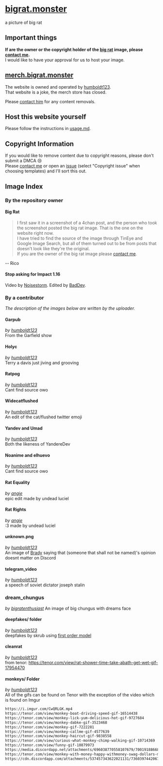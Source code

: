 # [bigrat.monster]

a picture of big rat

## Important things

**If are the owner or the copyright holder of the [big rat] image, please [contact me][email-copyright].**  
I would like to have your approval for us to host your image.

## [merch.bigrat.monster]

The website is owned and operated by [humboldt123].  
That website is a joke, the merch store has closed.

Please [contact him][email-skrub] for any content removals.

## Host this website yourself

Please follow the instructions in [usage.md].

## Copyright Information

If you would like to remove content due to copyright reasons, please don't submit a DMCA 😢  
Please [contact me][email-copyright] or open an [issue] (select "Copyright issue" when choosing templates) and I'll sort this out.

## Image Index

### By the repository owner

#### Big Rat

> I first saw it in a screenshot of a 4chan post, and the person who took the screenshot posted the big rat image. That is the one on the website right now.  
I have tried to find the source of the image through TinEye and Google Image Search, but all of them turned out to be from posts that doesn't look like they're the original.  
If you are the owner of the big rat image please [contact me][email-copyright].

-- Rico

#### Stop asking for Impact 1.16

Video by [Noisestorm]. Edited by [BadDev].

### By a contributor

*The description of the images below are written by the uploader.*

#### Garpub

*by [humboldt123]*  
From the Garfield show

#### Holyc

*by [humboldt123]*  
Terry a davis just jiving and grooving

#### Ratpog

*by [humboldt123]*  
Cant find source owo

#### Widecatflushed

*by [humboldt123]*  
An edit of the cat/flushed twitter emoji

#### Yandev and Umad

*by [humboldt123]*  
Both the likeness of YandereDev

#### Noanime and elhuevo

*by [humboldt123]*  
Cant find source owo

#### Rat Equality

*by [angie]*  
epic edit made by undead luciel

#### Rat Rights

*by [angie]*  
:3 made by undead luciel

#### unknown.png

*by [humboldt123]*  
An image of [Brady] saying that (someone that shall not be named)'s opinion doesnt matter on Discord

#### telegram_video

*by [humboldt123]*  
a speech of soviet dictator joseph stalin

### dream_chungus

*by [bigratenthusiast]*
An image of big chungus with dreams face

#### deepfakes/ folder

*by [humboldt123]*  
deepfakes by skrub using [first order model]

#### cleanrat

*by [humboldt123]*  
from tenor: <https://tenor.com/view/rat-shower-time-take-abath-get-wet-gif-17954470>

#### monkeys/ Folder

*by [humboldt123]*  
All of the gifs can be found on Tenor with the exception of the video which is found on Imgur

```diff
https://i.imgur.com/CwQRLGK.mp4
https://tenor.com/view/monkey-boat-driving-speed-gif-16514438
https://tenor.com/view/monkey-lick-yum-delicious-hot-gif-9727684
https://tenor.com/view/monkey-dabke-gif-3523468
https://tenor.com/view/monkey-gif-7222281
https://tenor.com/view/monkey-callme-gif-4577639
https://tenor.com/view/monkey-haircut-gif-9838558
https://tenor.com/view/curious-what-monkey-chimp-walking-gif-10714369
https://tenor.com/view/funny-gif-10879973
https://media.discordapp.net/attachments/696038770558107679/700191886681309214/ShallowUnhealthyDeermouse-size_restricted.gif
https://tenor.com/view/monkey-with-money-happy-withmoney-swag-dollars-more-money-gif-14116367
https://cdn.discordapp.com/attachments/537457343622021131/736039744206798928/Monkey_Orange.gif
```

<!-- Links in main parts -->
[bigrat.monster]: https://bigrat.monster
[merch.bigrat.monster]: https://merch.bigrat.monster
[big rat]: https://bigrat.monster/media/bigrat.png
[usage.md]: usage.md
[email-copyright]: mailto:sonothing.emailme@gmail.com?subject=%5Bbigrat.monster%5D%20Copyright
[email-skrub]: mailto:skrub@bigrat.monster
[issue]: https://github.com/bigratmonster/bigrat.monster/issues/new/choose

<!-- Users in credits -->
[BadDev]: https://github.com/StijnSimons
[Brady]: https://github.com/ZeroMemes
[first order model]: https://github.com/AliaksandrSiarohin/first-order-model
[Noisestorm]: https://www.youtube.com/user/EoinOBroinMusic

<!-- Contributors -->
[humboldt123]: https://github.com/humboldt123
[angie]: https://github.com/undeadluciel
[bigratenthusiast]: https://github.com/bigratenthusiast
